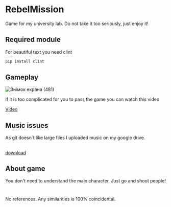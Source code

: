 # RebelMission
Game for my university lab. Do not take it too seriously, just enjoy it!
## Required module
For beautiful text you need clint
```python
pip install clint
```
## Gameplay
![Знімок екрана (481)](https://user-images.githubusercontent.com/54356826/76356775-30acfa00-631f-11ea-8b22-c71fca1b6590.png)

If it is too complicated for you to pass the game you can watch this video


[Video](https://drive.google.com/file/d/1wEUpkZ25JzN9scbAahmsYhB3SCSe-4YH/view?usp=sharing)
## Music issues
As git doesn`t like large files I uploaded music on my google drive.
##
[download](https://drive.google.com/file/d/1ccqUjhNBbESUZVs7IRFdmuHQXIv9Q3iA/view?usp=sharing)

## About game
You don't need to understand the main character. Just go and shoot people!
#
No references. Any similarities is 100% coincidental.

